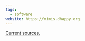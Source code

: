 ```yaml
---
tags:
  - software
website: https://mimis.dhappy.org
---
```

[Current sources.](https://github.com/MetaFam/mimis/)